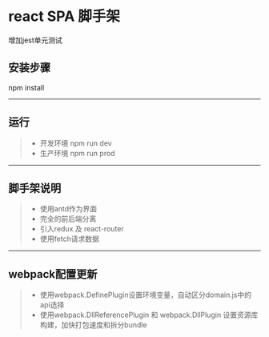 # react SPA 脚手架

增加jest单元测试
## 安装步骤

npm install

------
## 运行


> * 开发环境 npm run dev
> * 生产环境 npm run prod

------
## 脚手架说明
> * 使用antd作为界面
> * 完全的前后端分离
> * 引入redux 及 react-router
> * 使用fetch请求数据

------
## webpack配置更新
>* 使用webpack.DefinePlugin设置环境变量，自动区分domain.js中的api选择
>* 使用webpack.DllReferencePlugin 和 webpack.DllPlugin 设置资源库构建，加快打包速度和拆分bundle
